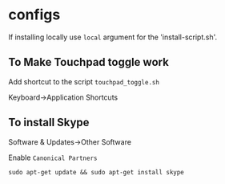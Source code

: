 # configs

If installing locally use `local` argument for the 'install-script.sh'.

To Make Touchpad toggle work
----------------------------
Add shortcut to the script `touchpad_toggle.sh`

Keyboard->Application Shortcuts

To install Skype
----------------
Software & Updates->Other Software

Enable `Canonical Partners`

`sudo apt-get update && sudo apt-get install skype`
